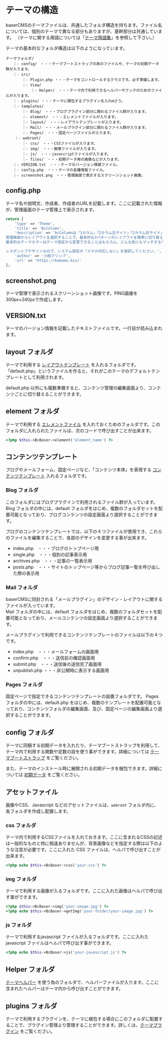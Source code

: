# テーマの構造

baserCMSのテーマファイルは、共通したフォルダ構造を持ちます。ファイル名については、個別のテーマで異なる部分もありますが、基幹部分は共通しています。 （テーマに関する用語については「[テーマ用語集](glossary)」を参照して下さい。）


テーマの基本的なフォルダ構造は以下のようになっています。

```
テーマフォルダ/
　　｜- config/　・・・テーマブートストラップの為のファイルや、テーマの初期データ群が入ります。
　　｜- src/
    　　｜- Plugin.php ・・・テーマをコントロールするクラスです。必ず準備します。
    　　｜- View/
        　　｜- Helper/　・・・テーマ内で利用できるヘルパーやフックのためのファイルが入ります。
　　｜- plugins/ ・・・テーマに梱包するプラグインを入れmさう。        
　　｜- templates/
    　　｜- Blog/　・・・ブログプラグイン部分に関わるファイル群が入ります。
    　　｜- element/　・・・エレメントファイルが入ります。
    　　｜- layout/　・・・レイアウトテンプレートが入ります。
    　　｜- Mail/　・・・メールプラグイン部分に関わるファイル群が入ります。
    　　｜- Pages/　・・・固定ページファイルが入ります。
    ｜- webroot/
    　　｜- css/　・・・CSSファイルが入ります。
    　　｜- img/　・・・画像ファイルが入ります。
    　　｜- js/　・・・javascriptファイルが入ります。
    　　｜- files/　・・・初期データ用の画像などが入ります。
　　｜- VERSION.txt　・・・テーマのバージョン情報ファイル。
　　｜- config.php　・・・テーマの各種情報ファイル。
　　｜- screenshot.png　・・・管理画面で表示するスクリーンショット画像。
```

## config.php
テーマ名や説明文、作成者、作成者のURLを記載します。ここに記載された情報が、管理画面のテーマ管理上で表示されます。

```php
return [
    'type' => 'Theme',
    'title' => 'BcColumn',
    'description' => 'bcColumnは「1カラム」「2カラム左サイド」「2カラム右サイド」のレイアウトが準備されているデザインテーマです。
管理画面からレイアウトを選択することで、基本的な3パターンのレイアウトを簡単に切り替えることができるのが、名前のコンセプトです。
基本的なテーマカラーはテーマ設定から変更できることはもちろん、どんな色にもマッチするサブカラーで『シンプルでカッコいい』デザインを目指しています。

レスポンシブデザインなので、システム設定の「スマホ対応しない」を選択してください。',
    'author' => '小桃クリップ',
    'url' => 'https://komomo.biz/'
];
```

## screenshot.png
テーマ管理で表示されるスクリーンショット画像です。PING画像を300px×240pxで作成します。

## VERSION.txt
テーマのバージョン情報を記載したテキストファイルです。一行目が読み込まれます。

## layout フォルダ
テーマで利用する [レイアウトテンプレート](./glossary#レイアウトテンプレート) を入れるフォルダです。「default.php」というファイルを作ると、それがこのテーマのデフォルトテンプレートとして利用されます。

default.php 以外にも複数準備すると、コンテンツ管理の編集画面より、コンテンツごとに切り替えることができます。

## element フォルダ
テーマで利用する [エレメントファイル](./glossary#エレメントテンプレート) を入れておくためのフォルダです。このフォルダに入れられたファイルは、次のコードで呼び出すことが出来ます。

```php
<?php $this->BcBaser->element('element_name') ?>
```

## コンテンツテンプレート
ブログやメールフォーム、固定ページなど、「コンテンツ本体」を表現する [コンテンツテンプレート](./glossary#コンテンツテンプレート) 入れるフォルダです。

### Blog フォルダ
このフォルダにはブログプラグインで利用されるファイル群が入っています。  
Blog フォルダの中には、default フォルダをはじめ、複数のフォルダセットを配置可能となっており、ブログコンテンツの設定画面より選択することができます。

ブログのコンテンツテンプレートでは、以下の４つファイルが使用でき、これらのファイルを編集することで、各部のデザインを変更する事が出来ます。

- index.php　・・・ブログのトップページ用
- single.php　・・・個別の記事表示用
- archives.php　・・・記事の一覧表示用
- posts.php　・・・サイトのトップページ等からブログ記事一覧を呼び出した際の表示用

### Mail フォルダ
baserCMSに同封される「メールプラグイン」のデザイン・レイアウトに関するファイルが入っています。  
Mail フォルダの中には、default フォルダをはじめ、複数のフォルダセットを配置可能となっており、メールコンテンツの設定画面より選択することができます。

メールプラグインで利用できるコンテンツテンプレートのファイルは以下の４つです。

- index.php　・・・メールフォームの画面用
- confirm.php　・・・送信前の確認画面用
- submit.php　・・・送信後の送信完了画面用
- unpublish.php ・・・非公開時に表示する画面用

### Pages フォルダ
固定ページで指定できるコンテンツテンプレートの設置フォルダです。
Pages フォルダの中には、default.php をはじめ、複数のテンプレートを配置可能となっており、コンテンツフォルダの編集画面、及び、固定ページの編集画面より選択することができます。


## config フォルダ
テーマに同梱する初期データを入れたり、テーマブートストラップを利用して、テーマ内で利用する関数や定数の設を使う事ができます。詳細については [テーマブートストラップ](./theme_bootstrap) をご覧ください。

また、テーマのインストール時に展開される初期データを梱包できます。詳細については [初期データ](initial_data) をご覧ください。

## アセットファイル
画像やCSS、Javascript などのアセットファイルは、`webroot` フォルダ内に、各フォルダを作成し配置します。

### css フォルダ
テーマ内で利用するCSSファイルを入れておきます。ここに含まれるCSSの記述は一般的なものと特に相違ありませんが、背景画像などを指定する際は以下のような注意が必要です。ここに入れた CSS ファイルは、ヘルパで呼び出すことが出来ます。

```php
<?php echo $this->BcBaser->css('your-css') ?>
```

### img フォルダ
テーマで利用する画像が入るフォルダです。ここに入れた画像はヘルパで呼び出す事ができます。

```php
<?php $this->BcBaser->img('your-image.jpg') ?>
<?php echo $this->BcBaser->getImg('your-folder/your-image.jpg') ?>
```

### js フォルダ
テーマで利用するjavascript ファイルが入るフォルダです。ここに入れた javascript ファイルはヘルパで呼び出す事ができます。

```php
<?php echo $this->BcBaser->js('your-javascript.js') ?>
```

## Helper フォルダ
[テーマヘルパー](./theme_helper) を使う為のフォルダで、ヘルパーファイルが入ります。ここに含まれたヘルパーはテーマ内から呼び出すことができます。

## plugins フォルダ
テーマで利用するプラグインを、テーマに梱包する場合にこのフォルダに配置することで、プラグイン管理より管理することができます。詳しくは、[テーマプラグイン](theme_plugin) をご覧ください。

